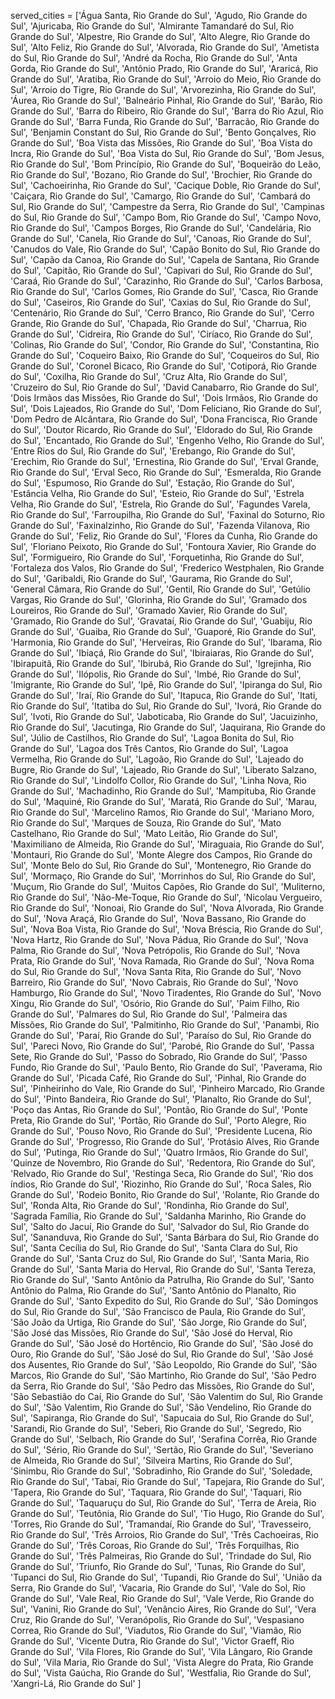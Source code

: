 served_cities = ['Água Santa, Rio Grande do Sul', 'Agudo, Rio Grande do Sul', 'Ajuricaba, Rio Grande do Sul', 'Almirante Tamandaré do Sul, Rio Grande do Sul', 'Alpestre, Rio Grande do Sul', 'Alto Alegre, Rio Grande do Sul',
'Alto Feliz, Rio Grande do Sul', 'Alvorada, Rio Grande do Sul', 'Ametista do Sul, Rio Grande do Sul', 'André da Rocha, Rio Grande do Sul', 'Anta Gorda, Rio Grande do Sul', 'Antônio Prado, Rio Grande do Sul',
'Araricá, Rio Grande do Sul', 'Aratiba, Rio Grande do Sul', 'Arroio do Meio, Rio Grande do Sul', 'Arroio do Tigre, Rio Grande do Sul', 'Arvorezinha, Rio Grande do Sul', 'Áurea, Rio Grande do Sul', 'Balneário Pinhal, Rio Grande do Sul',
'Barão, Rio Grande do Sul', 'Barra do Ribeiro, Rio Grande do Sul', 'Barra do Rio Azul, Rio Grande do Sul', 'Barra Funda, Rio Grande do Sul', 'Barracão, Rio Grande do Sul', 'Benjamin Constant do Sul, Rio Grande do Sul', 'Bento Gonçalves, Rio Grande do Sul', 'Boa Vista das Missões, Rio Grande do Sul', 'Boa Vista do Incra, Rio Grande do Sul', 'Boa Vista do Sul, Rio Grande do Sul',
'Bom Jesus, Rio Grande do Sul', 'Bom Princípio, Rio Grande do Sul', 'Boqueirão do Leão, Rio Grande do Sul', 'Bozano, Rio Grande do Sul', 'Brochier, Rio Grande do Sul',
'Cachoeirinha, Rio Grande do Sul', 'Cacique Doble, Rio Grande do Sul', 'Caiçara, Rio Grande do Sul', 'Camargo, Rio Grande do Sul', 'Cambará do Sul, Rio Grande do Sul', 'Campestre da Serra, Rio Grande do Sul', 
'Campinas do Sul, Rio Grande do Sul', 'Campo Bom, Rio Grande do Sul', 'Campo Novo, Rio Grande do Sul', 'Campos Borges, Rio Grande do Sul', 'Candelária, Rio Grande do Sul',
'Canela, Rio Grande do Sul', 'Canoas, Rio Grande do Sul', 'Canudos do Vale, Rio Grande do Sul', 'Capão Bonito do Sul, Rio Grande do Sul', 'Capão da Canoa, Rio Grande do Sul', 'Capela de Santana, Rio Grande do Sul', 
'Capitão, Rio Grande do Sul', 'Capivari do Sul, Rio Grande do Sul', 'Caraá, Rio Grande do Sul', 'Carazinho, Rio Grande do Sul', 'Carlos Barbosa, Rio Grande do Sul', 'Carlos Gomes, Rio Grande do Sul',
'Casca, Rio Grande do Sul', 'Caseiros, Rio Grande do Sul', 'Caxias do Sul, Rio Grande do Sul', 'Centenário, Rio Grande do Sul', 'Cerro Branco, Rio Grande do Sul', 'Cerro Grande, Rio Grande do Sul', 'Chapada, Rio Grande do Sul',
'Charrua, Rio Grande do Sul', 'Cidreira, Rio Grande do Sul', 'Ciríaco, Rio Grande do Sul', 'Colinas, Rio Grande do Sul', 'Condor, Rio Grande do Sul', 'Constantina, Rio Grande do Sul', 'Coqueiro Baixo, Rio Grande do Sul', 'Coqueiros do Sul, Rio Grande do Sul', 
'Coronel Bicaco, Rio Grande do Sul', 'Cotiporá, Rio Grande do Sul', 'Coxilha, Rio Grande do Sul', 'Cruz Alta, Rio Grande do Sul', 'Cruzeiro do Sul, Rio Grande do Sul', 'David Canabarro, Rio Grande do Sul', 
'Dois Irmãos das Missões, Rio Grande do Sul', 'Dois Irmãos, Rio Grande do Sul', 'Dois Lajeados, Rio Grande do Sul', 'Dom Feliciano, Rio Grande do Sul',
'Dom Pedro de Alcântara, Rio Grande do Sul', 'Dona Francisca, Rio Grande do Sul', 'Doutor Ricardo, Rio Grande do Sul', 'Eldorado do Sul, Rio Grande do Sul',
'Encantado, Rio Grande do Sul', 'Engenho Velho, Rio Grande do Sul', 'Entre Rios do Sul, Rio Grande do Sul', 'Erebango, Rio Grande do Sul', 'Erechim, Rio Grande do Sul', 'Ernestina, Rio Grande do Sul', 'Erval Grande, Rio Grande do Sul', 
'Erval Seco, Rio Grande do Sul', 'Esmeralda, Rio Grande do Sul', 'Espumoso, Rio Grande do Sul', 'Estação, Rio Grande do Sul', 'Estância Velha, Rio Grande do Sul', 'Esteio, Rio Grande do Sul', 'Estrela Velha, Rio Grande do Sul', 
'Estrela, Rio Grande do Sul', 'Fagundes Varela, Rio Grande do Sul', 'Farroupilha, Rio Grande do Sul', 'Faxinal do Soturno, Rio Grande do Sul', 'Faxinalzinho, Rio Grande do Sul',
'Fazenda Vilanova, Rio Grande do Sul', 'Feliz, Rio Grande do Sul', 'Flores da Cunha, Rio Grande do Sul', 'Floriano Peixoto, Rio Grande do Sul', 'Fontoura Xavier, Rio Grande do Sul',
'Formigueiro, Rio Grande do Sul', 'Forquetinha, Rio Grande do Sul', 'Fortaleza dos Valos, Rio Grande do Sul', 'Frederico Westphalen, Rio Grande do Sul', 'Garibaldi, Rio Grande do Sul',
'Gaurama, Rio Grande do Sul', 'General Câmara, Rio Grande do Sul', 'Gentil, Rio Grande do Sul', 'Getúlio Vargas, Rio Grande do Sul', 'Glorinha, Rio Grande do Sul', 'Gramado dos Loureiros, Rio Grande do Sul', 
'Gramado Xavier, Rio Grande do Sul', 'Gramado, Rio Grande do Sul', 'Gravataí, Rio Grande do Sul', 'Guabiju, Rio Grande do Sul', 'Guaiba, Rio Grande do Sul', 'Guaporé, Rio Grande do Sul', 'Harmonia, Rio Grande do Sul', 'Herveiras, Rio Grande do Sul', 'Ibarama, Rio Grande do Sul', 
'Ibiaçá, Rio Grande do Sul', 'Ibiraiaras, Rio Grande do Sul', 'Ibirapuitã, Rio Grande do Sul', 'Ibirubá, Rio Grande do Sul', 'Igrejinha, Rio Grande do Sul', 'Ilópolis, Rio Grande do Sul', 'Imbé, Rio Grande do Sul', 'Imigrante, Rio Grande do Sul', 'Ipê, Rio Grande do Sul', 'Ipiranga do Sul, Rio Grande do Sul', 
'Iraí, Rio Grande do Sul', 'Itapuca, Rio Grande do Sul', 'Itati, Rio Grande do Sul', 'Itatiba do Sul, Rio Grande do Sul', 'Ivorá, Rio Grande do Sul', 'Ivoti, Rio Grande do Sul', 'Jaboticaba, Rio Grande do Sul', 'Jacuizinho, Rio Grande do Sul', 'Jacutinga, Rio Grande do Sul', 'Jaquirana, Rio Grande do Sul', 
'Júlio de Castilhos, Rio Grande do Sul', 'Lagoa Bonita do Sul, Rio Grande do Sul', 'Lagoa dos Três Cantos, Rio Grande do Sul', 'Lagoa Vermelha, Rio Grande do Sul', 'Lagoão, Rio Grande do Sul', 'Lajeado do Bugre, Rio Grande do Sul',
'Lajeado, Rio Grande do Sul', 'Liberato Salzano, Rio Grande do Sul', 'Lindolfo Collor, Rio Grande do Sul', 'Linha Nova, Rio Grande do Sul', 'Machadinho, Rio Grande do Sul', 'Mampituba, Rio Grande do Sul',
'Maquiné, Rio Grande do Sul', 'Maratá, Rio Grande do Sul', 'Marau, Rio Grande do Sul', 'Marcelino Ramos, Rio Grande do Sul', 'Mariano Moro, Rio Grande do Sul', 'Marques de Souza, Rio Grande do Sul',
'Mato Castelhano, Rio Grande do Sul', 'Mato Leitão, Rio Grande do Sul', 'Maximiliano de Almeida, Rio Grande do Sul', 'Miraguaia, Rio Grande do Sul', 'Montauri, Rio Grande do Sul',
'Monte Alegre dos Campos, Rio Grande do Sul', 'Monte Belo do Sul, Rio Grande do Sul', 'Montenegro, Rio Grande do Sul', 'Mormaço, Rio Grande do Sul', 'Morrinhos do Sul, Rio Grande do Sul', 
'Muçum, Rio Grande do Sul', 'Muitos Capões, Rio Grande do Sul', 'Muliterno, Rio Grande do Sul', 'Não-Me-Toque, Rio Grande do Sul', 'Nicolau Vergueiro, Rio Grande do Sul',
'Nonoai, Rio Grande do Sul', 'Nova Alvorada, Rio Grande do Sul', 'Nova Araçá, Rio Grande do Sul', 'Nova Bassano, Rio Grande do Sul', 'Nova Boa Vista, Rio Grande do Sul', 'Nova Bréscia, Rio Grande do Sul',
'Nova Hartz, Rio Grande do Sul', 'Nova Pádua, Rio Grande do Sul', 'Nova Palma, Rio Grande do Sul', 'Nova Petrópolis, Rio Grande do Sul', 'Nova Prata, Rio Grande do Sul', 'Nova Ramada, Rio Grande do Sul',
'Nova Roma do Sul, Rio Grande do Sul', 'Nova Santa Rita, Rio Grande do Sul', 'Novo Barreiro, Rio Grande do Sul', 'Novo Cabrais, Rio Grande do Sul', 'Novo Hamburgo, Rio Grande do Sul',
'Novo Tiradentes, Rio Grande do Sul', 'Novo Xingu, Rio Grande do Sul', 'Osório, Rio Grande do Sul', 'Paim Filho, Rio Grande do Sul', 'Palmares do Sul, Rio Grande do Sul', 'Palmeira das Missões, Rio Grande do Sul', 
'Palmitinho, Rio Grande do Sul', 'Panambi, Rio Grande do Sul', 'Paraí, Rio Grande do Sul', 'Paraíso do Sul, Rio Grande do Sul', 'Pareci Novo, Rio Grande do Sul', 'Parobé, Rio Grande do Sul', 'Passa Sete, Rio Grande do Sul', 
'Passo do Sobrado, Rio Grande do Sul', 'Passo Fundo, Rio Grande do Sul', 'Paulo Bento, Rio Grande do Sul', 'Paverama, Rio Grande do Sul', 'Picada Café, Rio Grande do Sul', 'Pinhal, Rio Grande do Sul',
'Pinheirinho do Vale, Rio Grande do Sul', 'Pinheiro Marcado, Rio Grande do Sul', 'Pinto Bandeira, Rio Grande do Sul', 'Planalto, Rio Grande do Sul', 'Poço das Antas, Rio Grande do Sul',
'Pontão, Rio Grande do Sul', 'Ponte Preta, Rio Grande do Sul', 'Portão, Rio Grande do Sul', 'Porto Alegre, Rio Grande do Sul', 'Pouso Novo, Rio Grande do Sul', 'Presidente Lucena, Rio Grande do Sul',
'Progresso, Rio Grande do Sul', 'Protásio Alves, Rio Grande do Sul', 'Putinga, Rio Grande do Sul', 'Quatro Irmãos, Rio Grande do Sul', 'Quinze de Novembro, Rio Grande do Sul',
'Redentora, Rio Grande do Sul', 'Relvado, Rio Grande do Sul', 'Restinga Seca, Rio Grande do Sul', 'Rio dos índios, Rio Grande do Sul', 'Riozinho, Rio Grande do Sul', 'Roca Sales, Rio Grande do Sul', 'Rodeio Bonito, Rio Grande do Sul',
'Rolante, Rio Grande do Sul', 'Ronda Alta, Rio Grande do Sul', 'Rondinha, Rio Grande do Sul', 'Sagrada Família, Rio Grande do Sul', 'Saldanha Marinho, Rio Grande do Sul', 'Salto do Jacuí, Rio Grande do Sul', 
'Salvador do Sul, Rio Grande do Sul', 'Sananduva, Rio Grande do Sul', 'Santa Bárbara do Sul, Rio Grande do Sul', 'Santa Cecília do Sul, Rio Grande do Sul',
'Santa Clara do Sul, Rio Grande do Sul', 'Santa Cruz do Sul, Rio Grande do Sul', 'Santa Maria, Rio Grande do Sul', 'Santa Maria do Herval, Rio Grande do Sul', 'Santa Tereza, Rio Grande do Sul', 
'Santo Antônio da Patrulha, Rio Grande do Sul', 'Santo Antônio do Palma, Rio Grande do Sul', 'Santo Antônio do Planalto, Rio Grande do Sul', 
'Santo Expedito do Sul, Rio Grande do Sul', 'São Domingos do Sul, Rio Grande do Sul', 'São Francisco de Paula, Rio Grande do Sul', 'São João da Urtiga, Rio Grande do Sul', 
'São Jorge, Rio Grande do Sul', 'São José das Missões, Rio Grande do Sul', 'São José do Herval, Rio Grande do Sul', 'São José do Hortêncio, Rio Grande do Sul', 
'São José do Ouro, Rio Grande do Sul', 'São José do Sul, Rio Grande do Sul', 'São José dos Ausentes, Rio Grande do Sul', 'São Leopoldo, Rio Grande do Sul',
'São Marcos, Rio Grande do Sul', 'São Martinho, Rio Grande do Sul', 'São Pedro da Serra, Rio Grande do Sul', 'São Pedro das Missões, Rio Grande do Sul', 'São Sebastião do Caí, Rio Grande do Sul', 
'São Valentim do Sul, Rio Grande do Sul', 'São Valentim, Rio Grande do Sul', 'São Vendelino, Rio Grande do Sul', 'Sapiranga, Rio Grande do Sul',
'Sapucaia do Sul, Rio Grande do Sul', 'Sarandi, Rio Grande do Sul', 'Seberi, Rio Grande do Sul', 'Segredo, Rio Grande do Sul', 'Selbach, Rio Grande do Sul', 'Serafina Corrêa, Rio Grande do Sul', 'Sério, Rio Grande do Sul', 'Sertão, Rio Grande do Sul',
'Severiano de Almeida, Rio Grande do Sul', 'Silveira Martins, Rio Grande do Sul', 'Sinimbu, Rio Grande do Sul', 'Sobradinho, Rio Grande do Sul', 'Soledade, Rio Grande do Sul', 'Tabaí, Rio Grande do Sul', 'Tapejara, Rio Grande do Sul', 
'Tapera, Rio Grande do Sul', 'Taquara, Rio Grande do Sul', 'Taquari, Rio Grande do Sul', 'Taquaruçu do Sul, Rio Grande do Sul', 'Terra de Areia, Rio Grande do Sul', 'Teutônia, Rio Grande do Sul', 'Tio Hugo, Rio Grande do Sul',
'Torres, Rio Grande do Sul', 'Tramandaí, Rio Grande do Sul', 'Travesseiro, Rio Grande do Sul', 'Três Arroios, Rio Grande do Sul', 'Três Cachoeiras, Rio Grande do Sul', 'Três Coroas, Rio Grande do Sul',
'Três Forquilhas, Rio Grande do Sul', 'Três Palmeiras, Rio Grande do Sul', 'Trindade do Sul, Rio Grande do Sul', 'Triunfo, Rio Grande do Sul', 'Tunas, Rio Grande do Sul', 'Tupanci do Sul, Rio Grande do Sul',
'Tupandi, Rio Grande do Sul', 'União da Serra, Rio Grande do Sul', 'Vacaria, Rio Grande do Sul', 'Vale do Sol, Rio Grande do Sul', 'Vale Real, Rio Grande do Sul', 'Vale Verde, Rio Grande do Sul', 'Vanini, Rio Grande do Sul',
'Venâncio Aires, Rio Grande do Sul', 'Vera Cruz, Rio Grande do Sul', 'Veranópolis, Rio Grande do Sul', 'Vespasiano Correa, Rio Grande do Sul', 'Viadutos, Rio Grande do Sul', 'Viamão, Rio Grande do Sul',
'Vicente Dutra, Rio Grande do Sul', 'Victor Graeff, Rio Grande do Sul', 'Vila Flores, Rio Grande do Sul', 'Vila Lângaro, Rio Grande do Sul', 'Vila Maria, Rio Grande do Sul', 'Vista Alegre do Prata, Rio Grande do Sul', 'Vista Gaúcha, Rio Grande do Sul', 'Westfalia, Rio Grande do Sul', 'Xangri-Lá, Rio Grande do Sul'
]
